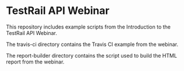 # TestRail API Webinar
This repository includes example scripts from the Introduction to the TestRail API Webinar. 

The travis-ci directory contains the Travis CI example from the webinar.

The report-builder directory contains the script used to build the HTML report from the webinar.
